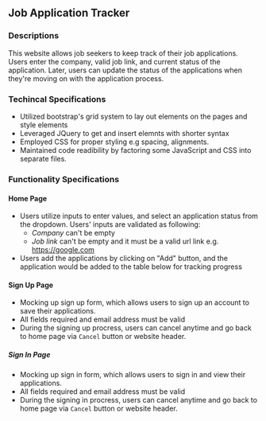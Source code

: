 ## Job Application Tracker

### Descriptions
This website allows job seekers to keep track of their job applications. Users enter the company, valid job link, and current status of the application. Later, users can update the status of the applications when they're moving on with the application process.

### Techincal Specifications
* Utilized bootstrap's grid system to lay out elements on the pages and style elements
* Leveraged JQuery to get and insert elemnts with shorter syntax
* Employed CSS for proper styling e.g spacing, alignments.
* Maintained code readibility by factoring some JavaScript and CSS into separate files.
### Functionality Specifications
#### Home Page
* Users utilize inputs to enter values, and select an application status from the dropdown. Users' inputs are validated as following:
  * *Company* can't be empty
  * *Job link* can't be empty and it must be a valid url link e.g. https://google.com
* Users add the applications by clicking on "Add" button, and the application would be added to the table below for tracking progress
#### Sign Up Page
* Mocking up sign up form, which allows users to sign up an account to save their applications.
* All fields required and email address must be valid
* During the signing up procress, users can cancel anytime and go back to home page via `Cancel` button or website header.
##### Sign In Page
* Mocking up sign in form, which allows users to sign in and view their applications.
* All fields required and email address must be valid
* During the signing in procress, users can cancel anytime and go back to home page via `Cancel` button or website header.